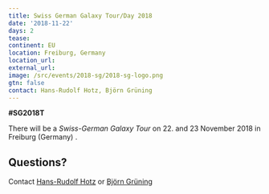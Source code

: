 ```yaml
---
title: Swiss German Galaxy Tour/Day 2018
date: '2018-11-22'
days: 2
tease:
continent: EU
location: Freiburg, Germany
location_url:
external_url:
image: /src/events/2018-sg/2018-sg-logo.png
gtn: false
contact: Hans-Rudolf Hotz, Björn Grüning
---
```


**#SG2018T**


There will be a *Swiss-German Galaxy Tour* on 22. and 23 November 2018 in Freiburg (Germany) . 



## Questions?

Contact [Hans-Rudolf Hotz](/src/people/hansrudolf-hotz/index.md) or [Björn Grüning](/src/people/bjoern-gruening/index.md)

